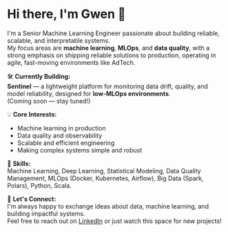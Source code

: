 # Hi there, I'm Gwen 👋

I'm a Senior Machine Learning Engineer passionate about building reliable, scalable, and interpretable systems.  
My focus areas are **machine learning**, **MLOps**, and **data quality**, with a strong emphasis on shipping reliable solutions to production, operating in agile, fast-moving environments like AdTech.


🛠 **Currently Building:**  
**Sentinel** — a lightweight platform for monitoring data drift, quality, and model reliability, designed for **low-MLOps environments**.  
(Coming soon — stay tuned!)

💡 **Core Interests:**  
- Machine learning in production
- Data quality and observability
- Scalable and efficient engineering
- Making complex systems simple and robust

🚀 **Skills:**  
Machine Learning, Deep Learning, Statistical Modeling, Data Quality Management, MLOps (Docker, Kubernetes, Airflow), Big Data (Spark, Polars), Python, Scala.

🤝 **Let's Connect:**  
I'm always happy to exchange ideas about data, machine learning, and building impactful systems.  
Feel free to reach out on [LinkedIn](https://www.linkedin.com/in/gwennaëlle-mabon-phd-90b90727/) or just watch this space for new projects!


<!---
gwenmabon/gwenmabon is a ✨ special ✨ repository because its `README.md` (this file) appears on your GitHub profile.
You can click the Preview link to take a look at your changes.
--->
